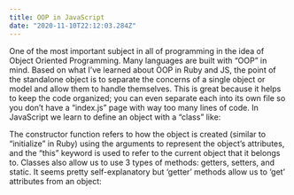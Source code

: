 ```yaml
---
title: OOP in JavaScript
date: "2020-11-10T22:12:03.284Z"
---
```

One of the most important subject in all of programming in the idea of Object Oriented Programming. Many languages are built with “OOP” in mind. Based on what I’ve learned about OOP in Ruby and JS, the point of the standalone object is to separate the concerns of a single object or model and allow them to handle themselves. This is great because it helps to keep the code organized; you can even separate each into its own file so you don’t have a “index.js” page with way too many lines of code.
In JavaScript we learn to define an object with a “class” like:

The constructor function refers to how the object is created (similar to “initialize” in Ruby) using the arguments to represent the object’s attributes, and the “this” keyword is used to refer to the current object that it belongs to.
Classes also allow us to use 3 types of methods: getters, setters, and static. It seems pretty self-explanatory but ‘getter’ methods allow us to ‘get’ attributes from an object:

